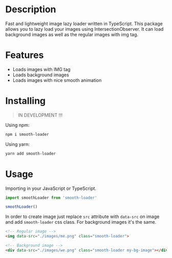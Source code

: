 # Description

Fast and lightweight image lazy loader written in TypeScript. This package allows you to lazy load your images using IntersectionObserver. It can load background images as well as the regular images with img tag.

# Features

- Loads images with IMG tag
- Loads background images
- Loads images with nice smooth animation

# Installing

> IN DEVELOPMENT !!!

Using npm:

```bash
npm i smooth-loader
```

Using yarn:

```bash
yarn add smooth-loader
```

# Usage

Importing in your JavaScript or TypeScript.

```js
import smoothLoader from 'smooth-loader'

smoothLoader()
```

In order to create image just replace `src` attribute with `data-src` on image and add `smooth-loader` css class. For background images it's the same.

```html
<!-- Regular image -->
<img data-src="./images/me.png" class="smooth-loader">

<!-- Background image -->
<div data-src="./images/we.png" class="smooth-loader my-bg-image"></div>
```